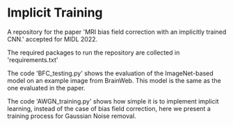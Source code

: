 # Implicit Training

A repository for the paper 'MRI bias field correction with an implicitly trained CNN.' accepted for MIDL 2022.

The required packages to run the repository are collected in 'requirements.txt'

The code 'BFC_testing.py' shows the evaluation of the ImageNet-based model on an example image from BrainWeb. This model is the same as the one evaluated in the paper.

The code 'AWGN_training.py' shows how simple it is to implement implicit learning, instead of the case of bias field correction, here we present a training process for Gaussian Noise removal.
